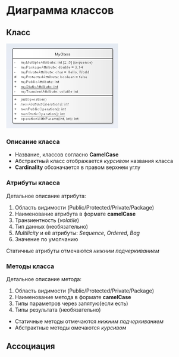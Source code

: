 # Диаграмма классов

## Класс

![alt text](./assets/uml2-class-sample.png "Пример того как выглядит класс")

### Описание класса

* Название, классов согласно **CamelCase**
* Абстрактный класс отображается *курсивом* названия класса
* **Cardinality** обозначается в правом верхнем углу

### Атрибуты класса

Детальное описание атрибута:

1. Область видимости (Public/Protected/Private/Package)
1. Наименование атрибута в формате **camelCase**
1. Транзиентность (*volatile*)
1. Тип данных (необязательно)
1. *Multilicity* и её атрибуты: *Sequence*, *Ordered*, *Bag*
1. Значение по умолчанию

Статичные атрибуты отмечаются _нижним подчеркиванием_

### Методы класса

Детальное описание метода:

1. Область видимости (Public/Protected/Private/Package)
1. Наименование метода в формате **camelCase**
1. Типы параметров через запятую(если есть)
1. Типы результата (необязательно)

* Статичные методы отмечаются _нижним подчеркиванием_
* Абстрактные методы омечаются *курсивом*


## Ассоциация
